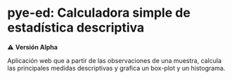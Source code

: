 # pye-ed: Calculadora simple de estadística descriptiva

:warning: **Versión Alpha**

Aplicación web que a partir de las observaciones de una muestra, calcula las principales medidas descriptivas y grafica un box-plot y un histograma.

